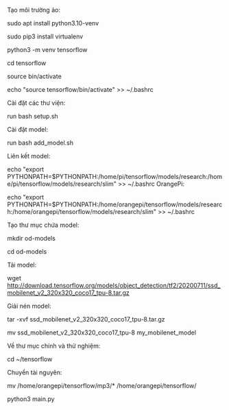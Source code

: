 Tạo môi trường ảo:

sudo apt install python3.10-venv

sudo pip3 install virtualenv

python3 -m venv tensorflow

cd tensorflow

source bin/activate

echo "source tensorflow/bin/activate" >> ~/.bashrc

Cài đặt các thư viện:

run bash setup.sh

Cài đặt model:

run bash add_model.sh

Liên kết model:

echo "export PYTHONPATH=$PYTHONPATH:/home/pi/tensorflow/models/research:/home/pi/tensorflow/models/research/slim" >> ~/.bashrc
OrangePi:

echo "export PYTHONPATH=$PYTHONPATH:/home/orangepi/tensorflow/models/research:/home/orangepi/tensorflow/models/research/slim" >> ~/.bashrc

Tạo thư mục chứa model:

mkdir od-models

cd od-models

Tải model:

wget http://download.tensorflow.org/models/object_detection/tf2/20200711/ssd_mobilenet_v2_320x320_coco17_tpu-8.tar.gz

Giải nén model:

tar -xvf ssd_mobilenet_v2_320x320_coco17_tpu-8.tar.gz

mv ssd_mobilenet_v2_320x320_coco17_tpu-8 my_mobilenet_model

Về thư mục chính và thử nghiệm:

cd ~/tensorflow

Chuyển tài nguyên:

mv /home/orangepi/tensorflow/mp3/* /home/orangepi/tensorflow/

python3 main.py

